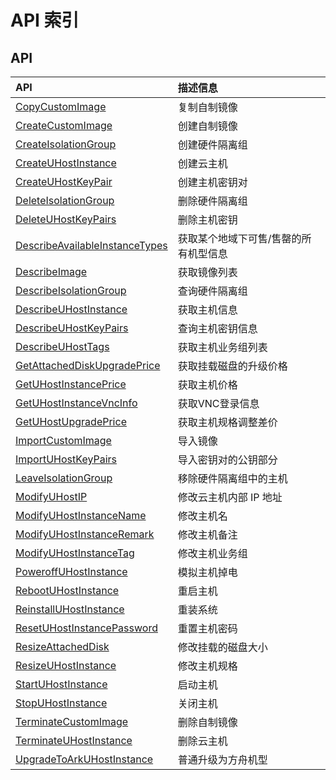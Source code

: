 # API 索引

## API

| API | 描述信息 |
|:---|:---|
|[CopyCustomImage](api/uhost-api/copy_custom_image)|复制自制镜像|
|[CreateCustomImage](api/uhost-api/create_custom_image)|创建自制镜像|
|[CreateIsolationGroup](api/uhost-api/create_isolation_group)|创建硬件隔离组|
|[CreateUHostInstance](api/uhost-api/create_uhost_instance)|创建云主机|
|[CreateUHostKeyPair](api/uhost-api/create_uhost_key_pair)|创建主机密钥对|
|[DeleteIsolationGroup](api/uhost-api/delete_isolation_group)|删除硬件隔离组|
|[DeleteUHostKeyPairs](api/uhost-api/delete_uhost_key_pairs)|删除主机密钥|
|[DescribeAvailableInstanceTypes](api/uhost-api/describe_available_instance_types)|获取某个地域下可售/售罄的所有机型信息|
|[DescribeImage](api/uhost-api/describe_image)|获取镜像列表|
|[DescribeIsolationGroup](api/uhost-api/describe_isolation_group)|查询硬件隔离组|
|[DescribeUHostInstance](api/uhost-api/describe_uhost_instance)|获取主机信息|
|[DescribeUHostKeyPairs](api/uhost-api/describe_uhost_key_pairs)|查询主机密钥信息|
|[DescribeUHostTags](api/uhost-api/describe_uhost_tags)|获取主机业务组列表|
|[GetAttachedDiskUpgradePrice](api/uhost-api/get_attached_disk_upgrade_price)|获取挂载磁盘的升级价格|
|[GetUHostInstancePrice](api/uhost-api/get_uhost_instance_price)|获取主机价格|
|[GetUHostInstanceVncInfo](api/uhost-api/get_uhost_instance_vnc_info)|获取VNC登录信息|
|[GetUHostUpgradePrice](api/uhost-api/get_uhost_upgrade_price)|获取主机规格调整差价|
|[ImportCustomImage](api/uhost-api/import_custom_image)|导入镜像|
|[ImportUHostKeyPairs](api/uhost-api/import_uhost_key_pairs)|导入密钥对的公钥部分|
|[LeaveIsolationGroup](api/uhost-api/leave_isolation_group)|移除硬件隔离组中的主机|
|[ModifyUHostIP](api/uhost-api/modify_uhost_ip)|修改云主机内部 IP 地址|
|[ModifyUHostInstanceName](api/uhost-api/modify_uhost_instance_name)|修改主机名|
|[ModifyUHostInstanceRemark](api/uhost-api/modify_uhost_instance_remark)|修改主机备注|
|[ModifyUHostInstanceTag](api/uhost-api/modify_uhost_instance_tag)|修改主机业务组|
|[PoweroffUHostInstance](api/uhost-api/poweroff_uhost_instance)|模拟主机掉电|
|[RebootUHostInstance](api/uhost-api/reboot_uhost_instance)|重启主机|
|[ReinstallUHostInstance](api/uhost-api/reinstall_uhost_instance)|重装系统|
|[ResetUHostInstancePassword](api/uhost-api/reset_uhost_instance_password)|重置主机密码|
|[ResizeAttachedDisk](api/uhost-api/resize_attached_disk)|修改挂载的磁盘大小|
|[ResizeUHostInstance](api/uhost-api/resize_uhost_instance)|修改主机规格|
|[StartUHostInstance](api/uhost-api/start_uhost_instance)|启动主机|
|[StopUHostInstance](api/uhost-api/stop_uhost_instance)|关闭主机|
|[TerminateCustomImage](api/uhost-api/terminate_custom_image)|删除自制镜像|
|[TerminateUHostInstance](api/uhost-api/terminate_uhost_instance)|删除云主机|
|[UpgradeToArkUHostInstance](api/uhost-api/upgrade_to_ark_uhost_instance)|普通升级为方舟机型|
